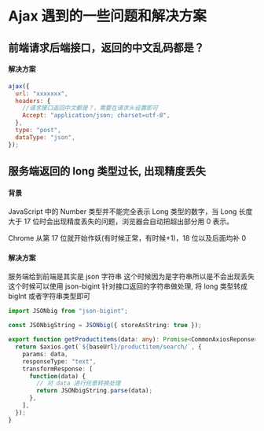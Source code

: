# Ajax 遇到的一些问题和解决方案

## 前端请求后端接口，返回的中文乱码都是？

#### 解决方案

```js
ajax({
  url: "xxxxxxx",
  headers: {
    //请求接口返回中文都是？，需要在请求头设置即可
    Accept: "application/json; charset=utf-8",
  },
  type: "post",
  dataType: "json",
});
```

## 服务端返回的 long 类型过长, 出现精度丢失

#### 背景

JavaScript 中的 Number 类型并不能完全表示 Long 类型的数字，当 Long 长度大于 17 位时会出现精度丢失的问题，浏览器会自动把超出部分用 0 表示。

Chrome 从第 17 位就开始作妖(有时候正常，有时候+1)，18 位以及后面均补 0

#### 解决方案

服务端给到前端是其实是 json 字符串 这个时候因为是字符串所以是不会出现丢失
这个时候可以使用 json-bigint 针对接口返回的字符串做处理, 将 long 类型转成 bigInt 或者字符串类型即可

```typescript
import JSONbig from "json-bigint";

const JSONbigString = JSONbig({ storeAsString: true });

export function getProductitems(data: any): Promise<CommonAxiosReponse> {
  return $axios.get(`${baseUrl}/productitem/search/`, {
    params: data,
    responseType: "text",
    transformResponse: [
      function(data) {
        // 对 data 进行任意转换处理
        return JSONbigString.parse(data);
      },
    ],
  });
}
```
